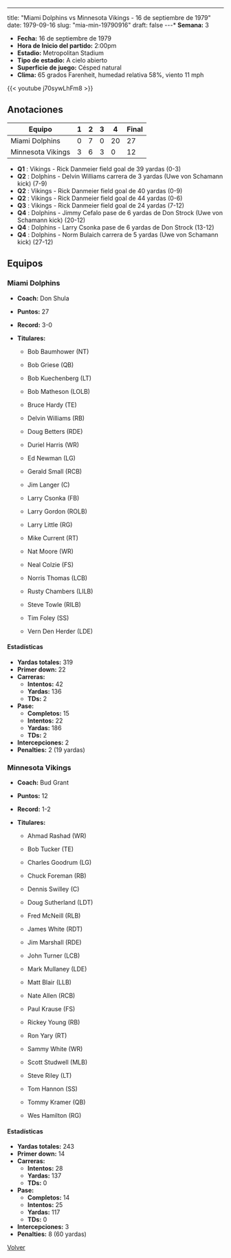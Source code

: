---
title: "Miami Dolphins vs Minnesota Vikings - 16 de septiembre de 1979"
date: 1979-09-16
slug: "mia-min-19790916"
draft: false
---* **Semana:** 3
* **Fecha:** 16 de septiembre de 1979
* **Hora de Inicio del partido:** 2:00pm
* **Estadio:** Metropolitan Stadium
* **Tipo de estadio:** A cielo abierto
* **Superficie de juego:** Césped natural
* **Clima:** 65 grados Farenheit, humedad relativa 58%, viento 11 mph

{{< youtube j70sywLhFm8 >}}


## Anotaciones
| Equipo | 1 | 2 | 3 | 4 | Final |
|--------|---|---|---|---|-------|
| Miami Dolphins  | 0 | 7 | 0 | 20  | 27 |
| Minnesota Vikings  | 3 | 6 | 3 | 0  | 12 |
* **Q1** : Vikings - Rick Danmeier field goal de 39 yardas (0-3)
* **Q2** : Dolphins - Delvin Williams carrera de 3 yardas (Uwe von Schamann kick) (7-9)
* **Q2** : Vikings - Rick Danmeier field goal de 40 yardas (0-9)
* **Q2** : Vikings - Rick Danmeier field goal de 44 yardas (0-6)
* **Q3** : Vikings - Rick Danmeier field goal de 24 yardas (7-12)
* **Q4** : Dolphins - Jimmy Cefalo pase de 6 yardas de Don Strock (Uwe von Schamann kick) (20-12)
* **Q4** : Dolphins - Larry Csonka pase de 6 yardas de Don Strock (13-12)
* **Q4** : Dolphins - Norm Bulaich carrera de 5 yardas (Uwe von Schamann kick) (27-12)


## Equipos


### Miami Dolphins
* **Coach:** Don Shula
* **Puntos:** 27
* **Record:** 3-0
* **Titulares:** 

  * Bob Baumhower (NT) 

  * Bob Griese (QB) 

  * Bob Kuechenberg (LT) 

  * Bob Matheson (LOLB) 

  * Bruce Hardy (TE) 

  * Delvin Williams (RB) 

  * Doug Betters (RDE) 

  * Duriel Harris (WR) 

  * Ed Newman (LG) 

  * Gerald Small (RCB) 

  * Jim Langer (C) 

  * Larry Csonka (FB) 

  * Larry Gordon (ROLB) 

  * Larry Little (RG) 

  * Mike Current (RT) 

  * Nat Moore (WR) 

  * Neal Colzie (FS) 

  * Norris Thomas (LCB) 

  * Rusty Chambers (LILB) 

  * Steve Towle (RILB) 

  * Tim Foley (SS) 

  * Vern Den Herder (LDE) 

#### Estadísticas
* **Yardas totales:** 319
* **Primer down:** 22
* **Carreras:**
  * **Intentos:** 42
  * **Yardas:** 136
  * **TDs:** 2
* **Pase:**
  * **Completos:** 15
  * **Intentos:** 22
  * **Yardas:** 186
  * **TDs:** 2
* **Intercepciones:** 2
* **Penalties:** 2 (19 yardas)

### Minnesota Vikings
* **Coach:** Bud Grant
* **Puntos:** 12
* **Record:** 1-2
* **Titulares:** 

  * Ahmad Rashad (WR) 

  * Bob Tucker (TE) 

  * Charles Goodrum (LG) 

  * Chuck Foreman (RB) 

  * Dennis Swilley (C) 

  * Doug Sutherland (LDT) 

  * Fred McNeill (RLB) 

  * James White (RDT) 

  * Jim Marshall (RDE) 

  * John Turner (LCB) 

  * Mark Mullaney (LDE) 

  * Matt Blair (LLB) 

  * Nate Allen (RCB) 

  * Paul Krause (FS) 

  * Rickey Young (RB) 

  * Ron Yary (RT) 

  * Sammy White (WR) 

  * Scott Studwell (MLB) 

  * Steve Riley (LT) 

  * Tom Hannon (SS) 

  * Tommy Kramer (QB) 

  * Wes Hamilton (RG) 

#### Estadísticas
* **Yardas totales:** 243
* **Primer down:** 14
* **Carreras:**
  * **Intentos:** 28
  * **Yardas:** 137
  * **TDs:** 0
* **Pase:**
  * **Completos:** 14
  * **Intentos:** 25
  * **Yardas:** 117
  * **TDs:** 0
* **Intercepciones:** 3
* **Penalties:** 8 (60 yardas)


[Volver](/historia/1979)
